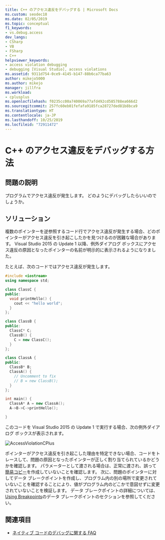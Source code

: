 ```yaml
---
title: C++ のアクセス違反をデバッグする | Microsoft Docs
ms.custom: seodec18
ms.date: 02/05/2019
ms.topic: conceptual
f1_keywords:
- vs.debug.access
dev_langs:
- CSharp
- VB
- FSharp
- C++
helpviewer_keywords:
- access violation debugging
- debugging [Visual Studio], access violations
ms.assetid: 9311d754-0ce9-4145-b147-88b6ca77ba63
author: mikejo5000
ms.author: mikejo
manager: jillfra
ms.workload:
- cplusplus
ms.openlocfilehash: f0235cc00a740069a77afd492cd585788ea666d2
ms.sourcegitcommit: 257fc60eb01fefafa9185fca28727ded81b8bca9
ms.translationtype: HT
ms.contentlocale: ja-JP
ms.lasthandoff: 10/25/2019
ms.locfileid: "72911472"
---
```

# <a name="how-can-i-debug-a-c-access-violation"></a>C++ のアクセス違反をデバッグする方法

## <a name="problem-description"></a>問題の説明

プログラムでアクセス違反が発生します。 どのようにデバッグしたらいいのでしょうか。

## <a name="solution"></a>ソリューション

複数のポインターを逆参照するコード行でアクセス違反が発生する場合、どのポインターがアクセス違反を引き起こしたかを見つけるのが困難な場合があります。 Visual Studio 2015 の Update 1 以降、例外ダイアログ ボックスにアクセス違反の原因となったポインターの名前が明示的に表示されるようになりました。

たとえば、次のコードではアクセス違反が発生します。

```C++
#include <iostream>
using namespace std;

class ClassC {
public:
  void printHello() {
    cout << "hello world";
  }
};

class ClassB {
public:
  ClassC* C;
  ClassB() {
    C = new ClassC();
  }
};

class ClassA {
public:
  ClassB* B;
  ClassA() {
    // Uncomment to fix
    // B = new ClassB();
  }
};

int main() {
  ClassA* A = new ClassA();
  A->B->C->printHello();

}
```

このコードを Visual Studio 2015 の Update 1 で実行する場合、次の例外ダイアログ ボックスが表示されます。

![AccessViolationCPlus](../debugger/media/accessviolationcplus.png "AccessViolationCPlus")

ポインターがアクセス違反を引き起こした理由を特定できない場合、コードをトレースして、問題の原因となったポインターが正しく割り当てられているかどうかを確認します。  パラメーターとして渡される場合は、正常に渡され、誤って[簡易コピー](https://stackoverflow.com/questions/184710/what-is-the-difference-between-a-deep-copy-and-a-shallow-copy)を作成していないことを確認します。 次に、問題のポインターに対してデータ ブレークポイントを作成し、プログラム内の別の場所で変更されていないことを確認することにより、値がプログラム内のどこかで意図せずに変更されていないことを検証します。 データ ブレークポイントの詳細については、 [Using Breakpoints](../debugger/using-breakpoints.md)のデータ ブレークポイントのセクションを参照してください。

## <a name="see-also"></a>関連項目
- [ネイティブ コードのデバッグに関する FAQ](../debugger/debugging-native-code-faqs.md)